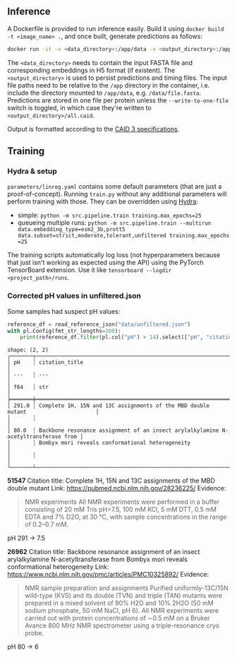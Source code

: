 ## Inference
A Dockerfile is provided to run inference easily. Build it using `docker build -t <image_name> .`, and once built, generate predictions as follows:
```bash
docker run -it -v <data_directory>:/app/data -v <output_directory>:/app/out <image_name> -i <path_to_input_fasta_file> [-e <path_to_embedding_h5_file>] [--write-to-one-file]
```
The `<data_directory>` needs to contain the input FASTA file and corresponding embeddings in H5 format (if existent). The `<output_directory>` is used to persist predictions and timing files.
The input file paths need to be relative to the `/app` directory in the container, i.e. include the directory mounted to `/app/data`, e.g. `/data/file.fasta`.
Predictions are stored in one file per protein unless the `--write-to-one-file` switch is toggled, in which case they're written to `<output_directory>/all.caid`.

Output is formatted according to the [CAID 3 specifications](https://caid.idpcentral.org/challenge#participate).

## Training
### Hydra & setup
`parameters/linreg.yaml` contains some default parameters (that are just a proof-of-concept). Running `train.py` without any additional parameters will perform training with those.
They can be overridden using [Hydra](https://hydra.cc/):
- simple: `python -m src.pipeline.train training.max_epochs=25`
- queueing multiple runs: `python -m src.pipeline.train --multirun data.embedding_type=esm2_3b,prott5 data.subset=strict,moderate,tolerant,unfiltered training.max_epochs
=25`

The training scripts automatically log loss (not hyperparameters because that just isn't working as expected using the API) using the PyTorch TensorBoard extension. Use it like `tensorboard --logdir <project_path>/runs`.

### Corrected pH values in unfiltered.json
Some samples had suspect pH values:
```python
reference_df = read_reference_json("data/unfiltered.json")
with pl.Config(fmt_str_lengths=200):
    print(reference_df.filter(pl.col("pH") > 14).select(["pH", "citation_title"]))
```

```
shape: (2, 2)
┌───────┬────────────────────────────────────────────────────────────────────────────────────┐
│ pH    ┆ citation_title                                                                     │
│ ---   ┆ ---                                                                                │
│ f64   ┆ str                                                                                │
╞═══════╪════════════════════════════════════════════════════════════════════════════════════╡
│ 291.0 ┆ Complete 1H, 15N and 13C assignments of the MBD double mutant                      │
│       ┆                                                                                    │
│ 80.0  ┆ Backbone resonance assignment of an insect arylalkylamine N-acetyltransferase from │
│       ┆ Bombyx mori reveals conformational heterogeneity                                   │
│       ┆                                                                                    │
└───────┴────────────────────────────────────────────────────────────────────────────────────┘
```

**51547**
Citation title: Complete 1H, 15N and 13C assignments of the MBD double mutant 
Link: https://pubmed.ncbi.nlm.nih.gov/28236225/
Evidence:
> NMR experiments
> All NMR experiments were performed in a buffer consisting of 20 mM Tris pH=7.5, 100 mM KCl, 5 mM DTT, 0.5 mM EDTA and 7% D2O, at 30 °C, with sample concentrations in the range of 0.2–0.7 mM. 

pH 291 -> 7.5

**26962**
Citation title: Backbone resonance assignment of an insect arylalkylamine N-acetyltransferase from Bombyx mori reveals conformational heterogeneity
Link: https://www.ncbi.nlm.nih.gov/pmc/articles/PMC10325892/
Evidence:
> NMR sample preparation and assignments
> Purified uniformly-13C/15N wild-type (KVS) and its double (TVN) and triple (TAN) mutants were prepared in a mixed solvent of 90% H2O and 10% 2H2O (50 mM sodium phosphate, 50 mM NaCl, pH 6). All NMR experiments were carried out with protein concentrations of ∼0.5 mM on a Bruker Avance 800 MHz NMR spectrometer using a triple-resonance cryo probe.

pH 80 -> 6
